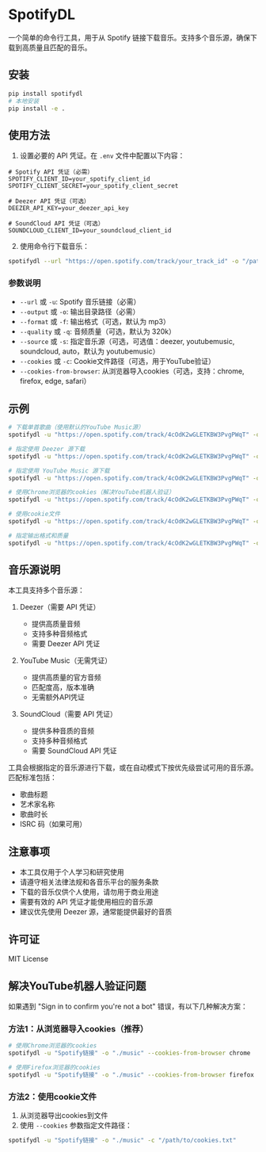 # SpotifyDL

一个简单的命令行工具，用于从 Spotify 链接下载音乐。支持多个音乐源，确保下载到高质量且匹配的音乐。

## 安装

```bash
pip install spotifydl
# 本地安装
pip install -e .
```

## 使用方法

1. 设置必要的 API 凭证。在 `.env` 文件中配置以下内容：

```
# Spotify API 凭证（必需）
SPOTIFY_CLIENT_ID=your_spotify_client_id
SPOTIFY_CLIENT_SECRET=your_spotify_client_secret

# Deezer API 凭证（可选）
DEEZER_API_KEY=your_deezer_api_key

# SoundCloud API 凭证（可选）
SOUNDCLOUD_CLIENT_ID=your_soundcloud_client_id
```

2. 使用命令行下载音乐：

```bash
spotifydl --url "https://open.spotify.com/track/your_track_id" -o "/path/to/output"
```

### 参数说明

- `--url` 或 `-u`: Spotify 音乐链接（必需）
- `--output` 或 `-o`: 输出目录路径（必需）
- `--format` 或 `-f`: 输出格式（可选，默认为 mp3）
- `--quality` 或 `-q`: 音频质量（可选，默认为 320k）
- `--source` 或 `-s`: 指定音乐源（可选，可选值：deezer, youtubemusic, soundcloud, auto，默认为 youtubemusic）
- `--cookies` 或 `-c`: Cookie文件路径（可选，用于YouTube验证）
- `--cookies-from-browser`: 从浏览器导入cookies（可选，支持：chrome, firefox, edge, safari）

## 示例

```bash
# 下载单首歌曲（使用默认的YouTube Music源）
spotifydl -u "https://open.spotify.com/track/4cOdK2wGLETKBW3PvgPWqT" -o "./music"

# 指定使用 Deezer 源下载
spotifydl -u "https://open.spotify.com/track/4cOdK2wGLETKBW3PvgPWqT" -o "./music" -s deezer

# 指定使用 YouTube Music 源下载
spotifydl -u "https://open.spotify.com/track/4cOdK2wGLETKBW3PvgPWqT" -o "./music" -s youtubemusic

# 使用Chrome浏览器的cookies（解决YouTube机器人验证）
spotifydl -u "https://open.spotify.com/track/4cOdK2wGLETKBW3PvgPWqT" -o "./music" --cookies-from-browser chrome

# 使用cookie文件
spotifydl -u "https://open.spotify.com/track/4cOdK2wGLETKBW3PvgPWqT" -o "./music" -c "/path/to/cookies.txt"

# 指定输出格式和质量
spotifydl -u "https://open.spotify.com/track/4cOdK2wGLETKBW3PvgPWqT" -o "./music" -f mp3 -q 320k
```

## 音乐源说明

本工具支持多个音乐源：

1. Deezer（需要 API 凭证）
   - 提供高质量音频
   - 支持多种音频格式
   - 需要 Deezer API 凭证

2. YouTube Music（无需凭证）
   - 提供高质量的官方音频
   - 匹配度高，版本准确
   - 无需额外API凭证

3. SoundCloud（需要 API 凭证）
   - 提供多种音质的音频
   - 支持多种音频格式
   - 需要 SoundCloud API 凭证

工具会根据指定的音乐源进行下载，或在自动模式下按优先级尝试可用的音乐源。匹配标准包括：
- 歌曲标题
- 艺术家名称
- 歌曲时长
- ISRC 码（如果可用）

## 注意事项

- 本工具仅用于个人学习和研究使用
- 请遵守相关法律法规和各音乐平台的服务条款
- 下载的音乐仅供个人使用，请勿用于商业用途
- 需要有效的 API 凭证才能使用相应的音乐源
- 建议优先使用 Deezer 源，通常能提供最好的音质

## 许可证

MIT License 

## 解决YouTube机器人验证问题

如果遇到 "Sign in to confirm you're not a bot" 错误，有以下几种解决方案：

### 方法1：从浏览器导入cookies（推荐）
```bash
# 使用Chrome浏览器的cookies
spotifydl -u "Spotify链接" -o "./music" --cookies-from-browser chrome

# 使用Firefox浏览器的cookies
spotifydl -u "Spotify链接" -o "./music" --cookies-from-browser firefox
```

### 方法2：使用cookie文件
1. 从浏览器导出cookies到文件
2. 使用 `--cookies` 参数指定文件路径：
```bash
spotifydl -u "Spotify链接" -o "./music" -c "/path/to/cookies.txt"
``` 
